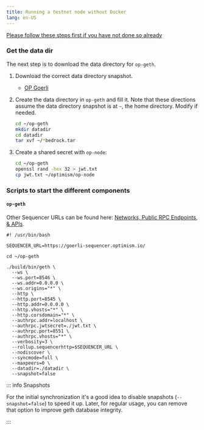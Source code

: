 ```yaml
---
title: Running a testnet node without Docker
lang: en-US
---
```


[Please follow these steps first if you have not done so already](./intro.md)

### Get the data dir

The next step is to download the data directory for `op-geth`.

1. Download the correct data directory snapshot.

   - [OP Goerli](https://datadirs.optimism.io/goerli-bedrock.tar.zst)

2. Create the data directory in `op-geth` and fill it.
   Note that these directions assume the data directory snapshot is at `~`, the home directory. Modify if needed.

   ```sh
   cd ~/op-geth
   mkdir datadir
   cd datadir
   tar xvf ~/*bedrock.tar
   ```

3. Create a shared secret with `op-node`:

   ```sh
   cd ~/op-geth
   openssl rand -hex 32 > jwt.txt
   cp jwt.txt ~/optimism/op-node
   ```

### Scripts to start the different components

#### `op-geth`

Other Sequencer URLs can be found here: [Networks, Public RPC Endpoints, & APIs](../../useful-tools/networks.md).

```
#! /usr/bin/bash

SEQUENCER_URL=https://goerli-sequencer.optimism.io/

cd ~/op-geth

./build/bin/geth \
  --ws \
  --ws.port=8546 \
  --ws.addr=0.0.0.0 \
  --ws.origins="*" \
  --http \
  --http.port=8545 \
  --http.addr=0.0.0.0 \
  --http.vhosts="*" \
  --http.corsdomain="*" \
  --authrpc.addr=localhost \
  --authrpc.jwtsecret=./jwt.txt \
  --authrpc.port=8551 \
  --authrpc.vhosts="*" \
  --verbosity=3 \
  --rollup.sequencerhttp=$SEQUENCER_URL \
  --nodiscover \
  --syncmode=full \
  --maxpeers=0 \
  --datadir=./datadir \
  --snapshot=false
```


::: info Snapshots

For the initial synchronization it's a good idea to disable snapshots (`--snapshot=false`) to speed it up. 
Later, for regular usage, you can remove that option to improve geth database integrity.

:::